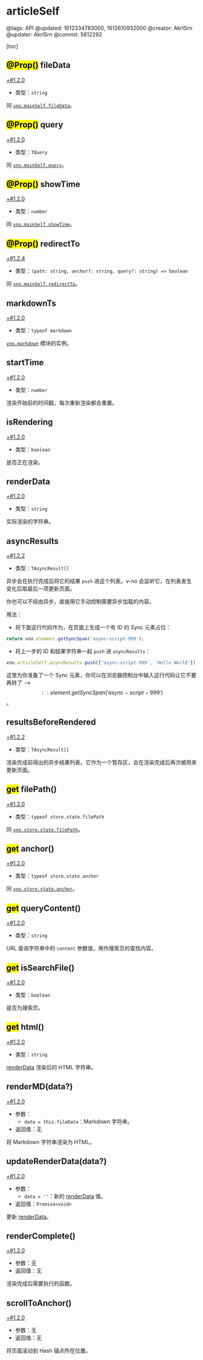 # articleSelf

@tags: API
@updated: 1612334783000, 1612610932000
@creator: AkrISrn
@updater: AkrISrn
@commit: 5812292

[toc]

## <mark>@Prop()</mark> fileData

[+#1.2.0](/snippets/latest-version.md)

- 类型：`string`

同 [`vno.mainSelf.fileData`](/zh/api/mainSelf.md "#h2-2")。

## <mark>@Prop()</mark> query

[+#1.2.0](/snippets/latest-version.md)

- 类型：`TQuery`

同 [`vno.mainSelf.query`](/zh/api/mainSelf.md "#h2-28")。

## <mark>@Prop()</mark> showTime

[+#1.2.0](/snippets/latest-version.md)

- 类型：`number`

同 [`vno.mainSelf.showTime`](/zh/api/mainSelf.md "#h2-16")。

## <mark>@Prop()</mark> redirectTo

[+#1.2.4](/snippets/latest-version.md)

- 类型：`(path: string, anchor?: string, query?: string) => boolean`

同 [`vno.mainSelf.redirectTo`](/zh/api/mainSelf.md "#h2-40")。

## markdownTs

[+#1.2.0](/snippets/latest-version.md)

- 类型：`typeof markdown`

[`vno.markdown`](/zh/api/markdown.md "#") 模块的实例。

## startTime

[+#1.2.0](/snippets/latest-version.md)

- 类型：`number`

渲染开始前的时间戳，每次重新渲染都会重置。

## isRendering

[+#1.2.0](/snippets/latest-version.md)

- 类型：`boolean`

是否正在渲染。

## renderData

[+#1.2.0](/snippets/latest-version.md)

- 类型：`string`

实际渲染的字符串。

## asyncResults

[+#1.2.2](/snippets/latest-version.md)

- 类型：`TAsyncResult[]`

异步[](/zh/docs/inline-script.md "#")会在执行完成后将它的结果 `push` 进这个列表。v-no 会监听它，在列表发生变化后取最后一项更新页面。

你也可以不经由异步[](/zh/docs/inline-script.md "#")，直接用它手动控制需要异步加载的内容。

用法：

- 将下面这行代码作为[](/zh/docs/inline-script.md "#")，在页面上生成一个有 ID 的 Sync 元素占位：

```js
return vno.element.getSyncSpan('async-script-999');
```

- 将上一步的 ID 和结果字符串一起 `push` 进 `asyncResults`：

```js
vno.articleSelf.asyncResults.push(['async-script-999', 'Hello World']);
```

这里为你准备了一个 Sync 元素，你可以在浏览器控制台中输入这行代码让它不要再转了 --> $$:: element.getSyncSpan('async-script-999') $$。

## resultsBeforeRendered

[+#1.2.2](/snippets/latest-version.md)

- 类型：`TAsyncResult[]`

渲染完成前得出的异步结果列表。它作为一个暂存区，会在渲染完成后再次被用来更新页面。

## <mark>get</mark> filePath()

[+#1.2.0](/snippets/latest-version.md)

- 类型：`typeof store.state.filePath`

同 [`vno.store.state.filePath`](/zh/api/store.md "#h2-1")。

## <mark>get</mark> anchor()

[+#1.2.0](/snippets/latest-version.md)

- 类型：`typeof store.state.anchor`

同 [`vno.store.state.anchor`](/zh/api/store.md "#h2-1")。

## <mark>get</mark> queryContent()

[+#1.2.0](/snippets/latest-version.md)

- 类型：`string`

URL 查询字符串中的 `content` 参数值，用作搜索页的查找内容。

## <mark>get</mark> isSearchFile()

[+#1.2.0](/snippets/latest-version.md)

- 类型：`boolean`

是否为搜索页。

## <mark>get</mark> html()

[+#1.2.0](/snippets/latest-version.md)

- 类型：`string`

[renderData](/zh/api/articleSelf.md "#h2-8") 渲染后的 HTML 字符串。

## renderMD(data?)

[+#1.2.0](/snippets/latest-version.md)

- 参数：
    - `data = this.fileData`：Markdown 字符串。
- 返回值：无

将 Markdown 字符串渲染为 HTML。

## updateRenderData(data?)

[+#1.2.0](/snippets/latest-version.md)

- 参数：
    - `data = ''`：新的 [renderData](/zh/api/articleSelf.md "#h2-8") 值。
- 返回值：`Promise<void>`

更新 [renderData](/zh/api/articleSelf.md "#h2-8")。

## renderComplete()

[+#1.2.0](/snippets/latest-version.md)

- 参数：无
- 返回值：无

渲染完成后需要执行的函数。

## scrollToAnchor()

[+#1.2.0](/snippets/latest-version.md)

- 参数：无
- 返回值：无

将页面滚动到 Hash 锚点所在位置。
